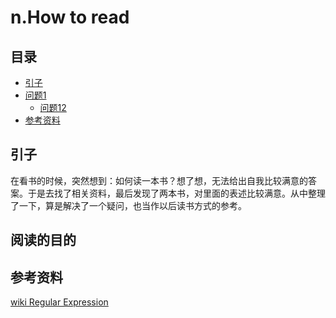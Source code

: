# n.How to read
## <a name="index"></a> 目录
- [引子](#start)
- [问题1](#style)
  - [问题12](#link)
- [参考资料](#reference)


## <a name="start"></a> 引子
在看书的时候，突然想到：如何读一本书？想了想，无法给出自我比较满意的答案。于是去找了相关资料，最后发现了两本书，对里面的表述比较满意。从中整理了一下，算是解决了一个疑问，也当作以后读书方式的参考。

## 阅读的目的



## <a name="reference"></a> 参考资料
[wiki Regular Expression](https://en.wikipedia.org/wiki/Regular_expression)

[url-base]:https://xxholic.github.io/blog/draft